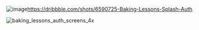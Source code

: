 ![image](https://github.com/KevinAdrianRiyadi/Kevin-Adrian/assets/147068169/9b0ca337-4396-42fa-9cd6-c73412fc20b6)https://dribbble.com/shots/6590725-Baking-Lessons-Splash-Auth

![baking_lessons_auth_screens_4x](https://github.com/KevinAdrianRiyadi/Kevin-Adrian/assets/147068169/3ffe4c6c-f88c-4db8-b748-9f404ff83e5e)

